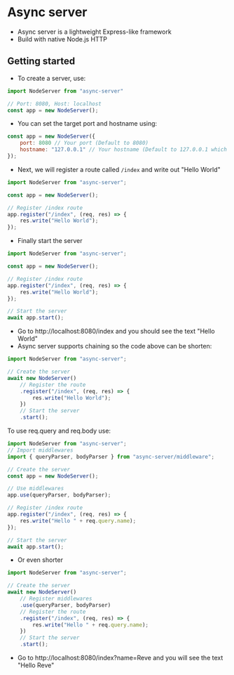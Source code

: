 # Async server
- Async server is a lightweight Express-like framework
- Build with native Node.js HTTP

## Getting started

- To create a server, use:
```javascript
import NodeServer from "async-server"

// Port: 8080, Host: localhost
const app = new NodeServer();
```

- You can set the target port and hostname using:
```javascript
const app = new NodeServer({
    port: 8080 // Your port (Default to 8080)
    hostname: "127.0.0.1" // Your hostname (Default to 127.0.0.1 which is localhost)
});
```

- Next, we will register a route called `/index` and write out "Hello World"
```javascript
import NodeServer from "async-server";

const app = new NodeServer();

// Register /index route
app.register("/index", (req, res) => {
    res.write("Hello World");
});
```

- Finally start the server
```javascript
import NodeServer from "async-server";

const app = new NodeServer();

// Register /index route
app.register("/index", (req, res) => {
    res.write("Hello World");
});

// Start the server
await app.start();
```

- Go to http://localhost:8080/index and you should see the text "Hello World"
- Async server supports chaining so the code above can be shorten:
```javascript
import NodeServer from "async-server";

// Create the server
await new NodeServer()
    // Register the route
    .register("/index", (req, res) => {
        res.write("Hello World");
    })
    // Start the server
    .start();
```

To use req.query and req.body use:
```javascript
import NodeServer from "async-server";
// Import middlewares
import { queryParser, bodyParser } from "async-server/middleware";

// Create the server
const app = new NodeServer();

// Use middlewares
app.use(queryParser, bodyParser);

// Register /index route
app.register("/index", (req, res) => {
    res.write("Hello " + req.query.name);
});

// Start the server
await app.start();
```

- Or even shorter
```javascript
import NodeServer from "async-server";

// Create the server
await new NodeServer()
    // Register middlewares
    .use(queryParser, bodyParser)
    // Register the route
    .register("/index", (req, res) => {
        res.write("Hello " + req.query.name);
    })
    // Start the server
    .start();
```

- Go to http://localhost:8080/index?name=Reve and you will see the text "Hello Reve"
